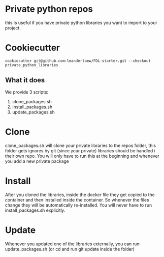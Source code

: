 # Private python repos
this is useful if you have private python libraries you want to import to your project. 

# Cookiecutter 

`cookiecutter git@github.com:leanderloew/FDL-starter.git --checkout private_python_libraries`

## What it does
We provide 3 scripts:

1. clone_packages.sh
2. install_packages.sh 
3. update_packages.sh

# Clone
clone_packages.sh will clone your private libraries to the repos folder, this folder gets ignores by git (since your private) libraries
should be handled i their own repo. You will only have to run this at the beginning and whenever you add a new private package

# Install 
After you cloned the libraries, inside the docker file they get copied to the container and then installed inside the 
container. So whenever the files change they will be automatically re-installed. You will never have to run install_packages.sh 
explicitly.

# Update
Whenever you updated one of the libraries externally, you can run update_packages.sh (or cd and run git update inside the folder)